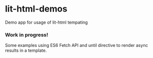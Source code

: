 # lit-html-demos
Demo app for usage of lit-html tempating

<h3>Work in progress!</h3>

Some examples using ES6 Fetch API and until directive to render async results in a template.
